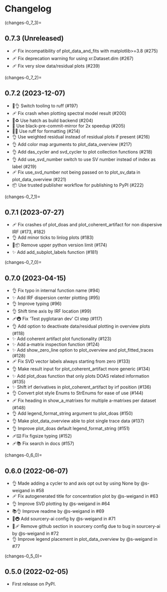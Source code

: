# Changelog

(changes-0_7_3)=

## 0.7.3 (Unreleased)

- 🩹 Fix incompatibility of plot_data_and_fits with matplotlib>=3.8 (#275)
- 🩹 Fix deprecation warning for using xr.Dataset.dim (#267)
- 🩹 Fix very slow data/residual plots (#239)

(changes-0_7_2)=

## 0.7.2 (2023-12-07)

- 🧰👌 Switch tooling to ruff (#197)
- 🩹 Fix crash when plotting spectral model result (#200)
- 👷♻️ Use hatch as build backend (#204)
- 🧰 Use black-pre-commit-mirror for 2x speedup (#205)
- 🧰🚀 Use ruff for formatting (#214)
- 👌 Use weighted residual instead of residual plots if present (#216)
- 👌 Add color map arguments to plot_data_overview (#217)
- 👌 Add das_cycler and svd_cycler to plot collection functions (#218)
- 👌 Add use_svd_number switch to use SV number instead of index as label (#219)
- 🩹 Fix use_svd_number not being passed on to plot_sv_data in plot_data_overview (#221)
- 📦 Use trusted publisher workflow for publishing to PyPI (#222)

(changes-0_7_1)=

## 0.7.1 (2023-07-27)

- 🩹 Fix crashes of plot_doas and plot_coherent_artifact for non dispersive IRF (#173, #182)
- 👌 Add minor ticks to linlog plots (#183)
- 🚧📦 Remove upper python version limit (#174)
- ✨ Add add_subplot_labels function (#181)

(changes-0_7_0)=

## 0.7.0 (2023-04-15)

- 👌 Fix typo in internal function name (#94)
- ✨ Add IRF dispersion center plotting (#95)
- 👌 Improve typing (#96)
- 👌 Shift time axis by IRF location (#99)
- 🩹🚇 Fix 'Test pyglotaran dev' CI step (#117)
- 👌 Add option to deactivate data/residual plotting in overview plots (#118)
- ✨ Add coherent artifact plot functionality (#123)
- ✨ Add a-matrix inspection function (#124)
- ✨ Add show_zero_line option to plot_overview and plot_fitted_traces (#128)
- 🩹 Fix SVD vector labels always starting from zero (#133)
- 👌 Make result input for plot_coherent_artifact more generic (#134)
- ✨ Add plot_doas function that only plots DOAS related information (#135)
- ✨ Shift irf derivatives in plot_coherent_artifact by irf position (#136)
- 👌 Convert plot style Enums to StrEnums for ease of use (#144)
- 🩹 Fix heading in show_a_matrixes for multiple a-matrixes per dataset (#148)
- 👌 Add legend_format_string argument to plot_doas (#150)
- 👌 Make plot_data_overview able to plot single trace data (#137)
- 👌 Improve plot_doas default legend_format_string (#151)
- 🩹⌨️ Fix figsize typing (#152)
- 🩹📚 Fix search in docs (#157)

(changes-0_6_0)=

## 0.6.0 (2022-06-07)

- 👌 Made adding a cycler to and axis opt out by using None by @s-weigand in #58
- 🩹 Fix autogenerated title for concentration plot by @s-weigand in #63
- 👌 Improve SVD plotting by @s-weigand in #64
- 📚👌 Improve readme by @s-weigand in #69
- 🔧🚇 Add sourcery-ai config by @s-weigand in #71
- 🔧🩹 Remove github section in sourcery config due to bug in sourcery-ai by @s-weigand in #72
- 👌 Improve legend placement in plot_data_overview by @s-weigand in #77

(changes-0_5_0)=

## 0.5.0 (2022-02-05)

- First release on PyPI.
